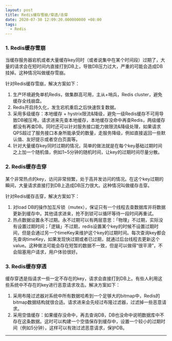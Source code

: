 ```yaml
---
layout: post
title: Redis缓存雪崩/穿透/击穿
date: 2020-07-30 12:09:20.000000000 +08:00
tags: 
  - Redis
---
```


### 1. Redis缓存雪崩

当缓存服务器宕机或者大量缓存key同时（或者说集中在某个时间段）过期了，大量的请求会在短时间内直接打到DB上，导致DB压力过大，严重的可能会造成DB挂掉。这种情况叫做缓存雪崩。

针对Redis缓存雪崩，解决方案如下：

1. 生产环境避免单机Redis，做集群高可用，主从+哨兵，Redis cluster，避免缓存全线崩盘。
2. Redis开启持久化，发生宕机重启之后快速恢复数据。
3. 采用多级缓存：本地缓存 + hystrix限流&降级，避免一级Redis缓存不可用导致DB被压垮。请求进来先查本地缓存，本地缓存没命中再查Redis，两级缓存都没有再查DB。同时还可以针对服务接口能力做限流&降级处理，如果请求QPS超过了服务接口本身所能承受的数量，走服务降级，例如直接返回一些默认值、友好提示或者空白页面等。
4. 针对大量缓存key同时过期的情况，简单的做法就是在每个key基础过期时间之上加一个随机值，例如1~5分钟的随机时间，让key的过期时间尽量分散。

### 2. Redis缓存击穿

某个非常热点的key，访问非常频繁，处于高并发访问的情况。在这个key过期的瞬间，大量请求直接打到DB上造成DB压力很大。这种情况叫做缓存击穿。

针对Redis缓存击穿，解决方案如下：

1. 对load DB的操作加互斥锁（mutex），保证只有一个线程去查数据库并将数据更新到缓存中。其他请求进来，抢不到锁可以循环等待一段时间再重试。
2. 热点数据设置永不过期。永不过期可以有两层意思：「物理」不过期，实际没有设置过期时间；「逻辑」不过期，redis设置某个key的时候不设置过期时间，但是会通过另一个timeKey来维护这个key的过期时间。每次查询key都会先查询timeKey，如果发现快过期或者已过期，就通过后台线程去更新这个value。这种做法可能会存在短暂的数据不一致，但是可以做得“很平滑”，不会阻塞用户请求，用户体验很好。

### 3. Redis缓存穿透

缓存穿透是指请求一些一定不存在的key，请求会直接打到DB上。有些人利用这些系统中不存在的key进行恶意请求攻击。解决方案如下：

1. 采用布隆过滤器对系统中所有数据哈希到一个足够大的bitmap中，Redis的bitmap数据结构就很合适。请求进来会先经过布隆过滤器，过滤掉一些恶意请求。
2. 采用空值缓存：如果缓存没命中，再去查询DB，DB也没命中说明数据库中不存在这条数据。这时可以构建一个空值保存到缓存中，设置一个较小的过期时间（例如5分钟），这样可以有效过滤恶意请求，保护DB。

<hr />